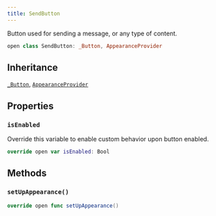```yaml
---
title: SendButton
---
```


Button used for sending a message, or any type of content.

``` swift
open class SendButton: _Button, AppearanceProvider 
```

## Inheritance

[`_Button`](../../_button), [`AppearanceProvider`](../../../utils/appearance-provider)

## Properties

### `isEnabled`

Override this variable to enable custom behavior upon button enabled.

``` swift
override open var isEnabled: Bool 
```

## Methods

### `setUpAppearance()`

``` swift
override open func setUpAppearance() 
```
